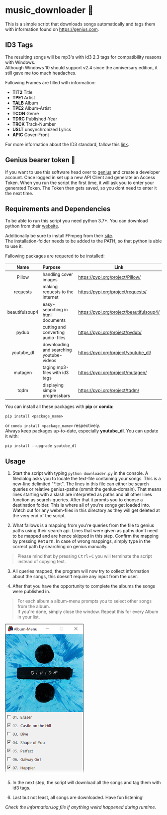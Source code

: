 # music_downloader :musical_note:
This is a simple script that downloads songs automatically and tags them with information found on https://genius.com.

## ID3 Tags
The resulting songs will be mp3's with id3 2.3 tags for compatibility reasons with Windows.  
Although Windows 10 should support v2.4 since the anniversary edition, it still gave me too much headaches.

Fallowing Frames are filled with information:
- **TIT2** Title
- **TPE1** Artist
- **TALB** Album
- **TPE2** Album-Artist
- **TCON** Genre
- **TDRC** Published-Year
- **TRCK** Track-Number
- **USLT** unsynchronized Lyrics
- **APIC** Cover-Front

For more information about the ID3 standard, fallow this [link][1].

## Genius bearer token :key:
If you want to use this software head over to [genius][2] and create a developer account.
Once logged in set up a new API Client and generate an Access Token.
When you run the script the first time, it will ask you to enter your generated Token.
The Token then gets saved, so you dont need to enter it the next time.

## Requirements and Dependencies
To be able to run this script you need python 3.7+. 
You can download python from their [website][3].

Additionally be sure to install FFmpeg from their [site][4].  
The installation-folder needs to be added to the PATH, so that python is able to use it.

Fallowing packages are requered to be installed:  

| Name           | Purpose                                  | Link                                     |
|:--------------:|:-----------------------------------------|------------------------------------------|
| Pillow         | handling cover images                    | https://pypi.org/project/Pillow/         |
| requests       | making requests to the internet          | https://pypi.org/project/requests/       |
| beautifulsoup4 | easy-searching in html documents         | https://pypi.org/project/beautifulsoup4/ |
| pydub          | cutting and converting audio-files       | https://pypi.org/project/pydub/          |
| youtube_dl     | downloading and searching youtube-videos | https://pypi.org/project/youtube_dl/     |
| mutagen        | taging mp3-files with id3 tags           | https://pypi.org/project/mutagen/        |
| tqdm           | displaying simple progressbars           | https://pypi.org/project/tqdm/           |

You can install all these packages with **pip** or **conda**:
```
pip install <package_name>
```
or `conda install <package_name>` respectively.  
Always keep packages up-to-date, especially **youtube_dl**. You can update it with: 
```
pip install --upgrade youtube_dl
```
## Usage
1. Start the script with typing `python downloader.py` in the console.
A filedialog asks you to locate the text-file containing your songs. This is a new-line delimited "\*.txt".
The lines in this file can either be search queries or relative genius-paths (ommit the genius-domain).
That means lines starting with a slash are interpreted as paths and all other lines function as search-queries.
After that it promts you to choose a destination folder. This is where all of you're songs get loaded into.
Watch out for any webm-files in this directory as they will get deleted at the very end of the script.

2. What fallows is a mapping from you're queries from the file to genius paths using their search api.
Lines that were given as paths don't need to be mapped and are hence skipped in this step.
Confirm the mapping by pressing <kbd>Return</kbd>. In case of wrong mappings, simply type in the correct path by searching on genius manually.
> Please mind that by pressing <kbd>Ctrl</kbd>+<kbd>C</kbd> you will terminate the script instead of copying text.

3. All queries mapped, the program will now try to collect information about the songs, this doesn't require any input from the user.

4. After that you have the opportunity to complete the albums the songs were published in.

> For each album a album-menu prompts you to select other songs from the album.  
> If you're done, simply close the window. Repeat this for every Album in your list.

![example of album-menu](./screenshots/album_menu.png "that's how the album-menu should look like")

5. In the next step, the script will download all the songs and tag them with id3 tags.

6. Last but not least, all songs are downloaded. Have fun listening!

*Check the information.log file if anything weird happened during runtime.*

[1]: http://id3.org/id3v2.3.0/ "more information about ID3-Frames"
[2]: https://genius.com/developers/ "create a developer account"
[3]: https://www.python.org/downloads/ "download python"
[4]: https://www.ffmpeg.org/download.html "download ffmpeg"
